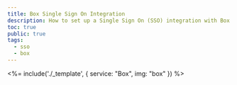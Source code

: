 ```yaml
---
title: Box Single Sign On Integration
description: How to set up a Single Sign On (SSO) integration with Box and Auth0.
toc: true
public: true
tags:
  - sso
  - box
---
```


<%= include('./_template', {
  service: "Box",
  img: "box"
}) %>
